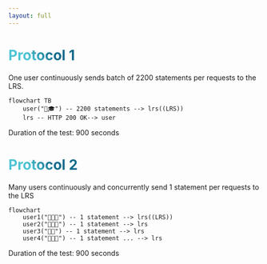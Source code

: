 ```yaml
---
layout: full
---
```


<style>
h1 {
  background-color: #2B90B6;
  background-image: linear-gradient(45deg, #4EC5D4 10%, #146b8c 20%);
  background-size: 100%;
  -webkit-background-clip: text;
  -moz-background-clip: text;
  -webkit-text-fill-color: transparent;
  -moz-text-fill-color: transparent;
}
</style>

<div class="grid grid-cols-2 gap-4">
<div>

# Protocol 1

One user continuously sends batch of 2200 statements per requests to the LRS.


```mermaid
flowchart TB
    user("🏫🎓") -- 2200 statements --> lrs((LRS))
    lrs -- HTTP 200 OK--> user
```

 Duration of the test: 900 seconds


</div>
<div>

# Protocol 2 

Many users continuously and concurrently send 1 statement per requests to the LRS


```mermaid {scale: 0.8}
flowchart
    user1("👨🏽‍🎓") -- 1 statement --> lrs((LRS))
    user2("🧑🏼‍🎓") -- 1 statement --> lrs
    user3("👩‍🎓") -- 1 statement --> lrs
    user4("👩🏾‍🎓") -- 1 statement ... --> lrs

```

 Duration of the test: 900 seconds

</div>
</div>

